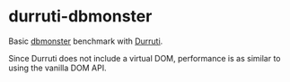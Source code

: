 # durruti-dbmonster

Basic [dbmonster](https://dbmonster.firebaseapp.com/) benchmark with [Durruti](https://github.com/ghinda/durruti).

Since Durruti does not include a virtual DOM, performance is as similar to using the vanilla DOM API.

